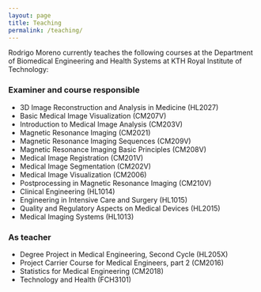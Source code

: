 ```yaml
---
layout: page
title: Teaching
permalink: /teaching/
---
```


Rodrigo Moreno currently teaches the following courses at the Department of Biomedical Engineering and Health Systems at KTH Royal Institute of Technology:

### **Examiner and course responsible**

* 3D Image Reconstruction and Analysis in Medicine (HL2027)  
* Basic Medical Image Visualization (CM207V)  
* Introduction to Medical Image Analysis (CM203V)  
* Magnetic Resonance Imaging (CM2021)  
* Magnetic Resonance Imaging Sequences (CM209V)  
* Magnetic Resonance Imaging Basic Principles (CM208V)  
* Medical Image Registration (CM201V)  
* Medical Image Segmentation (CM202V)  
* Medical Image Visualization (CM2006)  
* Postprocessing in Magnetic Resonance Imaging (CM210V)  
* Clinical Engineering (HL1014)  
* Engineering in Intensive Care and Surgery (HL1015)  
* Quality and Regulatory Aspects on Medical Devices (HL2015)  
* Medical Imaging Systems (HL1013)  

### **As teacher**

* Degree Project in Medical Engineering, Second Cycle (HL205X)  
* Project Carrier Course for Medical Engineers, part 2 (CM2016)  
* Statistics for Medical Engineering (CM2018)  
* Technology and Health (FCH3101)  
